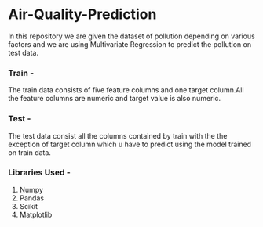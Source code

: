 # Air-Quality-Prediction
In this repository we are given the dataset of pollution depending on various factors and we are using Multivariate Regression to predict the pollution on test data.

### Train -
The train data consists of five feature columns and one target column.All the feature columns are numeric and target value is also numeric.

### Test -
The test data consist all the columns contained by train with the the exception of target column which u have to predict using the model trained on train data.

### Libraries Used -
1. Numpy
2. Pandas
3. Scikit
4. Matplotlib
